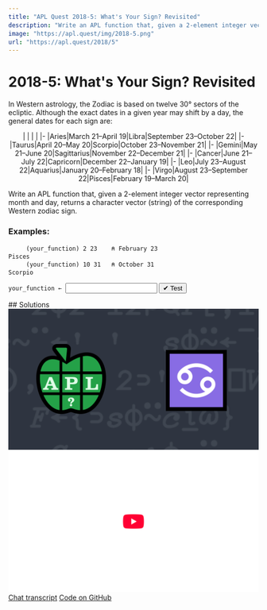 ```yaml
---
title: "APL Quest 2018-5: What's Your Sign? Revisited"
description: "Write an APL function that, given a 2-element integer vector representing month and day, returns a character vector (string) of the corresponding Western zodiac sign."
image: "https://apl.quest/img/2018-5.png"
url: "https://apl.quest/2018/5"
---
```


# <span class=s>2018-</span>5: What's Your Sign? Revisited

In Western astrology, the Zodiac is based on twelve 30° sectors of the ecliptic. Although the exact dates in a given year may shift by a day, the general dates for each sign are:

<div align="center" markdown="1">

|   |   |   |
|-
|Aries|March 21–April 19|Libra|September 23–October 22|
|-
|Taurus|April 20–May 20|Scorpio|October 23–November 21|
|-
|Gemini|May 21–June 20|Sagittarius|November 22–December 21|
|-
|Cancer|June 21–July 22|Capricorn|December 22–January 19|
|-
|Leo|July 23–August 22|Aquarius|January 20–February 18|
|-
|Virgo|August 23–September 22|Pisces|February 19–March 20|

</div>

Write an APL function that, given a 2-element integer vector representing month and day, returns a character vector (string) of the corresponding Western zodiac sign.

### Examples:

```APL
     (your_function) 2 23    ⍝ February 23
Pisces
     (your_function) 10 31   ⍝ October 31
Scorpio
```
<div class="pdiv">
  <code onclick="p_Input.focus()">your_function ← </code><input id="p_Input" autocomplete="off" spellcheck="false" oninput="this.parentElement.querySelector`button`.disabled=false;localStorage.setItem(window.location.pathname,this.value)" onkeypress="subm(event)">
  <button onclick="alert$.next`Testing…`;submitSolution`p`" class="md-button md-button--primary">&#x2714; Test</button>
</div>
<blockquote id="p_Output"></blockquote>
## Solutions
<div onclick="play(this)" title="Video on YouTube" class="yt">
<img alt="Video Thumbnail" src="../../img/2018-5.png">
<img alt="YouTube" src="../../img/yt-big.png">
</div>
<a href="https://chat.stackexchange.com/transcript/52405?m=63010133#63010133" target="_blank" class="md-button md-button--primary">Chat transcript</a>
<a href="https://github.com/abrudz/apl_quest/tree/main/2018/5.apl" target="_blank" class="md-button md-button--primary right">Code on GitHub</a>

<script>
    testCases={"a":["2 23","10 31","1 1","12 31","?12,?29"],"b":["7 22","6 21","12 21","4 19","4 20"],"f":"{↑{'Capricorn' 'Aquarius' 'Pisces' 'Aries' 'Taurus' 'Gemini' 'Cancer' 'Leo' 'Virgo' 'Libra' 'Scorpio' 'Sagittarius' 'Capricorn'[0 1 2 3 4 5 6 7 8 9 10 11 12⍸⍵]}(12 2⍴1 20 2 19 3 21 4 20 5 21 6 21 7 23 8 23 9 23 10 23 11 22 12 22)⍸⍵}"}
    p_Input.value=localStorage.getItem(window.location.pathname)
    play=e=>e.outerHTML=`<iframe src="https://www.youtube.com/embed/BtJ6Hey2PE4?list=PLYKQVqyrAEj9wDIUyLDGtDAFTKY38BUMN&autoplay=1" title="<span class=s>2018-</span>5: What's Your Sign? Revisited (APL Quest 2018-5)" frameborder="0" allow="accelerometer; autoplay; clipboard-write; encrypted-media; gyroscope; picture-in-picture; web-share" referrerpolicy="strict-origin-when-cross-origin" allowfullscreen></iframe>`
</script>
